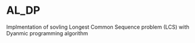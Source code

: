 # AL_DP
Implmentation of sovling Longest Common Sequence problem (LCS) with Dyanmic programming algorithm
